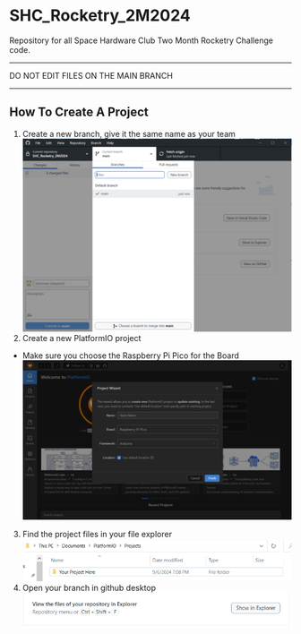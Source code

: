 # SHC_Rocketry_2M2024
Repository for all Space Hardware Club Two Month Rocketry Challenge code.

************************************
DO NOT EDIT FILES ON THE MAIN BRANCH
************************************

How To Create A Project
-----------------------
1. Create a new branch, give it the same name as your team
![alt text](image-1.png)
2. Create a new PlatformIO project
* Make sure you choose the Raspberry Pi Pico for the Board
![alt text](image-2.png)
3. Find the project files in your file explorer
![alt text](image-3.png)
4. Open your branch in github desktop
![alt text](image.png)
